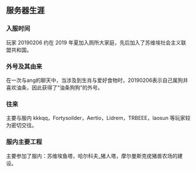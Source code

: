 ## 服务器生涯

### 入服时间
玩家 20190206 约在 2019 年夏加入厕所大家庭，先后加入了苏维埃社会主义联盟共和国。

### 外号及其由来

在一次与ang的聊天中，当涉及到生肖与爱好食物时，20190206表示自己属狗并喜欢油条，因此获得了“油条狗狗”的外号。

### 往来

主要与服内 kkkqq，Fortysoilder，Aertio，Lidrem，TRBEEE，laosun 等玩家较为密切交往。

### 服内主要工程

主要参加了服内：苏维埃鱼塔，哈尔科夫_猪人塔，摩尔曼斯克疣猪兽农场的建设。